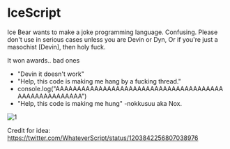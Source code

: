 # IceScript
Ice Bear wants to make a joke programming language. Confusing. Please don't use in serious cases unless you are Devin or Dyn, Or if you're just a masochist [Devin], then holy fuck.

It won awards.. bad ones
- "Devin it doesn't work"
- "Help, this code is making me hang by a fucking thread."
- console.log("AAAAAAAAAAAAAAAAAAAAAAAAAAAAAAAAAAAAAAAAAAAAAAAAAAAAAA")
- "Help, this code is making me hung" -nokkusuu aka Nox.

![1](https://i.hiitsdevin.dev/captures/hiitsdevin_new_842338.png)

Credit for idea: https://twitter.com/WhateverScript/status/1203842256807038976
